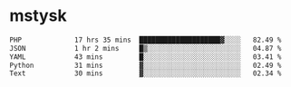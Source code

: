 # mstysk

<!--START_SECTION:waka-->

```txt
PHP             17 hrs 35 mins  ████████████████████▓░░░░   82.49 %
JSON            1 hr 2 mins     █▒░░░░░░░░░░░░░░░░░░░░░░░   04.87 %
YAML            43 mins         █░░░░░░░░░░░░░░░░░░░░░░░░   03.41 %
Python          31 mins         ▓░░░░░░░░░░░░░░░░░░░░░░░░   02.49 %
Text            30 mins         ▓░░░░░░░░░░░░░░░░░░░░░░░░   02.34 %
```

<!--END_SECTION:waka-->
